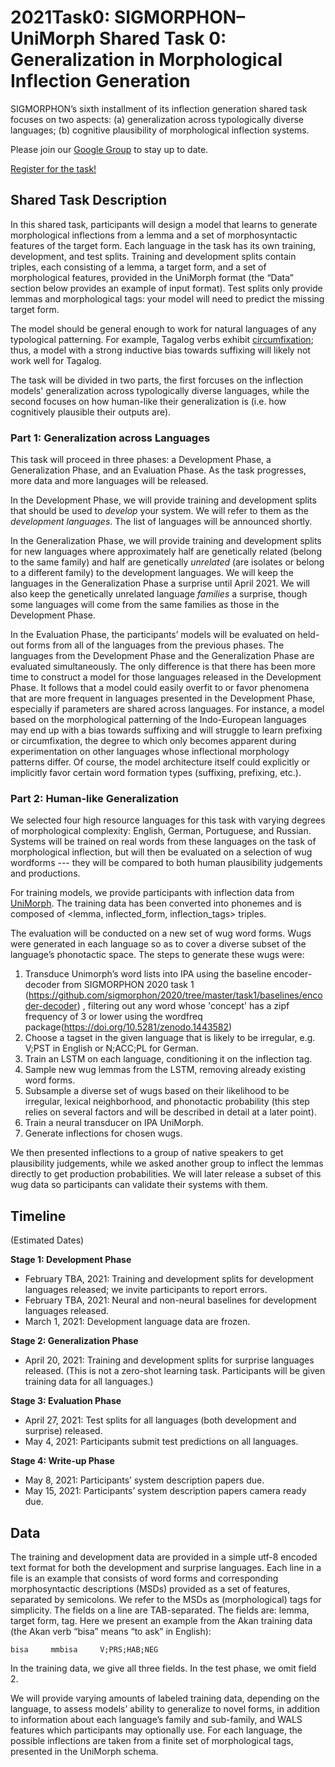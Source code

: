 # 2021Task0: SIGMORPHON–UniMorph Shared Task 0: Generalization in Morphological Inflection Generation

SIGMORPHON’s sixth installment of its inflection generation shared task focuses on two aspects: (a) generalization across typologically diverse languages;  (b) cognitive plausibility of morphological inflection systems.

Please join our [Google Group](https://groups.google.com/forum/#!forum/sigmorphon2021-sharedtask0/join) to stay up to date.

[Register for the task!](https://forms.gle/tu4tX648F9kA9eps7)

## Shared Task Description

In this shared task, participants will design a model that learns to generate morphological inflections from a lemma and a set of morphosyntactic features of the target form. Each language in the task has its own training, development, and test splits. Training and development splits contain triples, each consisting of a lemma, a target form, and a set of morphological features, provided in the UniMorph format (the “Data” section below provides an example of input format). Test splits only provide lemmas and morphological tags: your model will need to predict the missing target form.

The model should be general enough to work for natural languages of any typological patterning. For example, Tagalog verbs exhibit [circumfixation](https://en.wikipedia.org/wiki/Circumfix); thus, a model with a strong inductive bias towards suffixing will likely not work well for Tagalog.

The task will be divided in two parts, the first forcuses on the inflection models' generalization across typologically diverse languages, while the second focuses on how human-like their generalization is (i.e. how cognitively plausible their outputs are).

### Part 1: Generalization across Languages

This task will proceed in three phases: a Development Phase, a Generalization Phase, and an Evaluation Phase. As the task progresses, more data and more languages will be released.

In the Development Phase, we will provide training and development splits that should be used to *develop* your system.
We will refer to them as the *development languages*. The list of languages will be announced shortly.

In the Generalization Phase, we will provide training and development splits for new languages where approximately half are genetically related (belong to the same family) and half are genetically *unrelated* (are isolates or belong to a different family) to the development languages. We will keep the languages in the Generalization Phase a surprise until April 2021. We will also keep the genetically unrelated language *families* a surprise, though some languages will come from the same families as those in the Development Phase.

In the Evaluation Phase, the participants’ models will be evaluated on held-out forms from all of the languages from the previous phases. The languages from the Development Phase and the Generalization Phase are evaluated simultaneously. The only difference is that there has been more time to construct a model for those languages released in the Development Phase. It follows that a model could easily overfit to or favor phenomena that are more frequent in languages presented in the Development Phase, especially if parameters are shared across languages. For instance, a model based on the morphological patterning of the Indo-European languages may end up with a bias towards suffixing and will struggle to learn prefixing or circumfixation, the degree to which only becomes apparent during experimentation on other languages whose inflectional morphology patterns differ. Of course, the model architecture itself could explicitly or implicitly favor certain word formation types (suffixing, prefixing, etc.).


### Part 2: Human-like Generalization

We selected four high resource languages for this task with varying degrees of morphological complexity: English, German, Portuguese, and Russian.
Systems will be trained on real words from these languages on the task of morphological inflection, but will then be evaluated on a selection of wug wordforms --- they will be compared to both human plausibility judgements and productions.

For training models, we provide participants with inflection data from [UniMorph](https://unimorph.github.io/).
The training data has been converted into phonemes and is composed of <lemma, inflected_form, inflection_tags> triples.

The evaluation will be conducted on a new set of wug word forms.
Wugs were generated in each language so as to cover a diverse subset of the language’s phonotactic space.
The steps to generate these wugs were:
1. Transduce Unimorph’s word lists into IPA using the baseline encoder-decoder from SIGMORPHON 2020 task 1 (https://github.com/sigmorphon/2020/tree/master/task1/baselines/encoder-decoder) , filtering out any word whose 'concept' has a zipf frequency of 3 or lower using the wordfreq package(https://doi.org/10.5281/zenodo.1443582)
2. Choose a tagset in the given language that is likely to be irregular, e.g. V;PST in English or N;ACC;PL for German.
3. Train an LSTM on each language, conditioning it on the inflection tag.
4. Sample new wug lemmas from the LSTM, removing already existing word forms.
5. Subsample a diverse set of wugs based on their likelihood to be irregular, lexical neighborhood, and phonotactic probability (this step relies on several factors and will be described in detail at a later point).
6. Train a neural transducer on IPA UniMorph.
7. Generate inflections for chosen wugs.

We then presented inflections to a group of native speakers to get plausibility judgements, while we asked another group to inflect the lemmas directly to get production probabilities. We will later release a subset of this wug data so participants can validate their systems with them.


## Timeline
(Estimated Dates)

**Stage 1: Development Phase**
* February TBA, 2021: Training and development splits for development languages released; we invite participants to report errors.
* February TBA, 2021: Neural and non-neural baselines for development languages released.
* March 1, 2021: Development language data are frozen.

**Stage 2: Generalization Phase**
* April 20, 2021: Training and development splits for surprise languages released.
(This is not a zero-shot learning task. Participants will be given training data for all languages.)

**Stage 3: Evaluation Phase**
* April 27, 2021: Test splits for all languages (both development and surprise) released.
* May 4, 2021: Participants submit test predictions on all languages.


**Stage 4: Write-up Phase**
* May 8, 2021: Participants’ system description papers due.
* May 15, 2021: Participants’ system description papers camera ready due.


## Data
The training and development data are provided in a simple utf-8 encoded text format for both the development and surprise languages. Each line in a file is an example that consists of word forms and corresponding morphosyntactic descriptions (MSDs) provided as a set of features, separated by semicolons. We refer to the MSDs as (morphological) tags for simplicity. The fields on a line are TAB-separated.
The fields are: lemma, target form, tag. Here we present an example from the Akan training data (the Akan verb “bisa” means “to ask” in English):

```
bisa     mmbisa     V;PRS;HAB;NEG
```

In the training data, we give all three fields. In the test phase, we omit field 2.

We will provide varying amounts of labeled training data, depending on the language, to assess models’ ability to generalize to novel forms, in addition to information about each language’s family and sub-family, and WALS features which participants may optionally use. For each language, the possible inflections are taken from a finite set of morphological tags, presented in the UniMorph schema.


